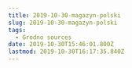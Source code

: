 ```yaml
---
title: 2019-10-30-magazyn-polski
slug: 2019-10-30-magazyn-polski
tags:
  - Grodno sources
date: 2019-10-30T15:46:01.800Z
lastmod: 2019-10-30T16:17:35.840Z
---
```


<!-- Замяніце гэты радок-каментар на артыкул. -->
